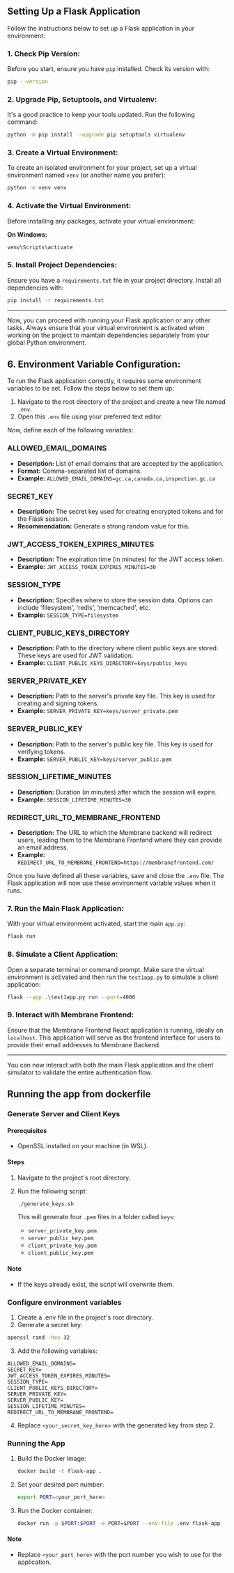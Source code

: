 ## Setting Up a Flask Application

Follow the instructions below to set up a Flask application in your environment:

### 1. Check Pip Version:

Before you start, ensure you have `pip` installed. Check its version with:

```bash
pip --version
```

### 2. Upgrade Pip, Setuptools, and Virtualenv:

It's a good practice to keep your tools updated. Run the following command:

```bash
python -m pip install --upgrade pip setuptools virtualenv
```

### 3. Create a Virtual Environment:

To create an isolated environment for your project, set up a virtual environment named `venv` (or another name you prefer):

```bash
python -m venv venv
```

### 4. Activate the Virtual Environment:

Before installing any packages, activate your virtual environment:

**On Windows:**

```bash
venv\Scripts\activate
```

### 5. Install Project Dependencies:

Ensure you have a `requirements.txt` file in your project directory. Install all dependencies with:

```bash
pip install -r requirements.txt
```

---

Now, you can proceed with running your Flask application or any other tasks. Always ensure that your virtual environment is activated when working on the project to maintain dependencies separately from your global Python environment.

## 6. Environment Variable Configuration:

To run the Flask application correctly, it requires some environment variables to be set. Follow the steps below to set them up:

1. Navigate to the root directory of the project and create a new file named `.env`.
2. Open this `.env` file using your preferred text editor.

Now, define each of the following variables:

### ALLOWED_EMAIL_DOMAINS

- **Description:** List of email domains that are accepted by the application.
- **Format:** Comma-separated list of domains.
- **Example:** `ALLOWED_EMAIL_DOMAINS=gc.ca,canada.ca,inspection.gc.ca`

### SECRET_KEY

- **Description:** The secret key used for creating encrypted tokens and for the Flask session.
- **Recommendation:** Generate a strong random value for this.

### JWT_ACCESS_TOKEN_EXPIRES_MINUTES

- **Description:** The expiration time (in minutes) for the JWT access token.
- **Example:** `JWT_ACCESS_TOKEN_EXPIRES_MINUTES=30`

### SESSION_TYPE

- **Description:** Specifies where to store the session data. Options can include 'filesystem', 'redis', 'memcached', etc.
- **Example:** `SESSION_TYPE=filesystem`

### CLIENT_PUBLIC_KEYS_DIRECTORY

- **Description:** Path to the directory where client public keys are stored. These keys are used for JWT validation.
- **Example:** `CLIENT_PUBLIC_KEYS_DIRECTORY=keys/public_keys`

### SERVER_PRIVATE_KEY

- **Description:** Path to the server's private key file. This key is used for creating and signing tokens.
- **Example:** `SERVER_PRIVATE_KEY=keys/server_private.pem`

### SERVER_PUBLIC_KEY

- **Description:** Path to the server's public key file. This key is used for verifying tokens.
- **Example:** `SERVER_PUBLIC_KEY=keys/server_public.pem`

### SESSION_LIFETIME_MINUTES

- **Description:** Duration (in minutes) after which the session will expire.
- **Example:** `SESSION_LIFETIME_MINUTES=30`

### REDIRECT_URL_TO_MEMBRANE_FRONTEND

- **Description:** The URL to which the Membrane backend will redirect users, leading them to the Membrane Frontend where they can provide an email address.
- **Example:** `REDIRECT_URL_TO_MEMBRANE_FRONTEND=https://membranefrontend.com/`

Once you have defined all these variables, save and close the `.env` file. The Flask application will now use these environment variable values when it runs.

### 7. Run the Main Flask Application:

With your virtual environment activated, start the main `app.py`:

```bash
flask run
```

### 8. Simulate a Client Application:

Open a separate terminal or command prompt. Make sure the virtual environment is activated and then run the `test1app.py` to simulate a client application:

```bash
flask --app .\test1app.py run --port=4000
```

### 9. Interact with Membrane Frontend:

Ensure that the Membrane Frontend React application is running, ideally on `localhost`. This application will serve as the frontend interface for users to provide their email addresses to Membrane Backend.

---

You can now interact with both the main Flask application and the client simulator to validate the entire authentication flow.

## Running the app from dockerfile

### Generate Server and Client Keys

#### Prerequisites

- OpenSSL installed on your machine (in WSL).

#### Steps

1. Navigate to the project's root directory.
2. Run the following script:

   ```bash
   ./generate_keys.sh
   ```

   This will generate four `.pem` files in a folder called `keys`:

   - `server_private_key.pem`
   - `server_public_key.pem`
   - `client_private_key.pem`
   - `client_public_key.pem`

#### Note

- If the keys already exist, the script will overwrite them.

### Configure environment variables

1. Create a .env file in the project's root directory.
2. Generate a secret key:

```bash
openssl rand -hex 32
```

3. Add the following variables:

```
ALLOWED_EMAIL_DOMAINS=
SECRET_KEY=
JWT_ACCESS_TOKEN_EXPIRES_MINUTES=
SESSION_TYPE=
CLIENT_PUBLIC_KEYS_DIRECTORY=
SERVER_PRIVATE_KEY=
SERVER_PUBLIC_KEY=
SESSION_LIFETIME_MINUTES=
REDIRECT_URL_TO_MEMBRANE_FRONTEND=
```

4. Replace `<your_secret_key_here>` with the generated key from step 2.

### Running the App

1. Build the Docker image:

   ```bash
   docker build -t flask-app .
   ```

2. Set your desired port number:

   ```bash
   export PORT=<your_port_here>
   ```

3. Run the Docker container:

   ```bash
   docker run -p $PORT:$PORT -e PORT=$PORT --env-file .env flask-app
   ```

#### Note

- Replace `<your_port_here>` with the port number you wish to use for the application.

